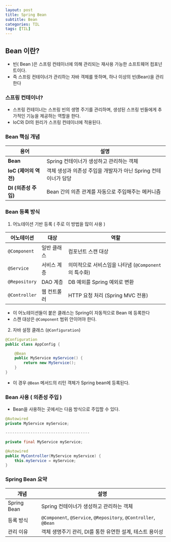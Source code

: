 ```yaml
---
layout: post
title: Spring Bean
subtitle: Bean
categories: TIL
tags: [TIL]
---
```


## Bean 이란?
- 빈( Bean )은 스프링 컨테이너에 의해 관리되는 재사용 가능한 소프트웨어 컴포넌트이다.
- 즉 스프링 컨테이너가 관리하는 자바 객체를 뜻하며, 하나 이상의 빈(Bean)을 관리한다

### 스프링 컨테이너?
- 스프링 컨테이너는 스프링 빈의 생명 주기를 관리하며, 생성된 스프링 빈들에게 추가적인 기능을 제공하는 역할을 한다.
- IoC와 DI의 원리가 스프링 컨테이너에 적용된다.

### Bean 핵심 개념
| 용어               | 설명                                     |
| ---------------- | -------------------------------------- |
| **Bean**         | Spring 컨테이너가 생성하고 관리하는 객체              |
| **IoC (제어의 역전)** | 객체 생성과 의존성 주입을 개발자가 아닌 Spring 컨테이너가 담당 |
| **DI (의존성 주입)**  | Bean 간의 의존 관계를 자동으로 주입해주는 메커니즘         |

### Bean 등록 방식
1. 어노테이션 기반 등록 ( 주로 이 방법을 많이 사용 )   

| 어노테이션         | 대상     | 역할                                  |
| ------------- | ------ | ----------------------------------- |
| `@Component`  | 일반 클래스 | 컴포넌트 스캔 대상                          |
| `@Service`    | 서비스 계층 | 의미적으로 서비스임을 나타냄 (`@Component`의 특수화) |
| `@Repository` | DAO 계층 | DB 예외를 Spring 예외로 변환                |
| `@Controller` | 웹 컨트롤러 | HTTP 요청 처리 (Spring MVC 전용)          |

- 이 어노테이션들이 붙은 클래스는 Spring이 자동적으로 Bean 에 등록한다
- 스캔 대상은 `@Component` 범위 안이어야 한다.

2. 자바 설정 클래스 (`@Configuration`)

```java
@Configuration
public class AppConfig {

    @Bean
    public MyService myService() {
        return new MyService();
    }
}
```

- 이 경우 `@Bean` 메서드의 리턴 객체가 Spring bean에 등록된다.

### Bean 사용 ( 의존성 주입 )
- Bean을 사용하는 곳에서는 다음 방식으로 주입할 수 있다.

```java
@Autowired
private MyService myService;

-------------------------------------

private final MyService myService;

@Autowired
public MyController(MyService myService) {
    this.myService = myService;
}
```

### Spring Bean 요약
| 개념          | 설명                                                              |
| ----------- | --------------------------------------------------------------- |
| Spring Bean | Spring 컨테이너가 생성하고 관리하는 객체                                       |
| 등록 방식       | `@Component`, `@Service`, `@Repository`, `@Controller`, `@Bean` |
| 관리 이유       | 객체 생명주기 관리, DI를 통한 유연한 설계, 테스트 용이성                              |
